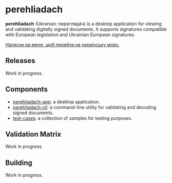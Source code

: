 # perehliadach

**perehliadach** (Ukranian: переглядáч) is a desktop application for viewing and validating digitally signed documents. It supports signatures compatible with European legislation and Ukrainian European signatures.

[Натисни на мене, щоб перейти на українську мову.](./README-UA.md)

## Releases

Work in progress.

## Components

- [perehliadach-app](./perehliadach-app): a desktop application.
- [perehliadach-cli](./perehliadach-cli): a command-line utility for validating and decoding signed documents.
- [test-cases](./test-cases): a collection of samples for testing purposes.

## Validation Matrix

Work in progress.

## Building

Work in progress.